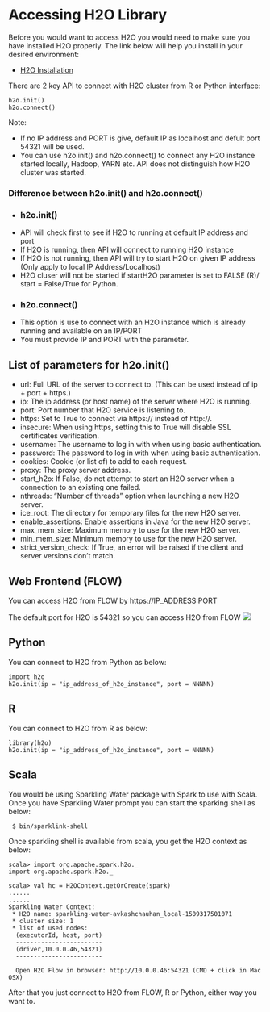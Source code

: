 # Accessing H2O Library #

Before you would want to access H2O you would need to make sure you have installed H2O properly. The link below will help you install in your desired environment:
 - [H2O Installation](https://github.com/Avkash/mldl/blob/master/orgs/h2o/guide/h2o_installation.md)

There are 2 key API to connect with H2O cluster from R or Python interface:
```
h2o.init()
h2o.connect()
```
Note: 
  - If no IP address and PORT is give, default IP as localhost and defult port 54321 will be used.
  - You can use h2o.init() and h2o.connect() to connect any H2O instance started locally, Hadoop, YARN etc. API does not distinguish how H2O cluster was started. 
 
### Difference between h2o.init() and h2o.connect() ###
 - ### h2o.init() ###
  - API will check first to see if H2O to running at default IP address and port
  - If H2O is running, then API will connect to running H2O instance
  - If H2O is not running, then API will try to start H2O on given IP address (Only apply to local IP Address/Localhost)
  - H2O cluser will not be started if startH2O parameter is set to FALSE (R)/ start = False/True for Python. 
 - ### h2o.connect() ###
  - This option is use to connect with an H2O instance which is already running and available on an IP/PORT
  - You must provide IP and PORT with the parameter.  

## List of parameters for h2o.init() ##
- url: Full URL of the server to connect to. (This can be used instead of ip + port + https.)
- ip: The ip address (or host name) of the server where H2O is running.
- port: Port number that H2O service is listening to.
- https: Set to True to connect via https:// instead of http://.
- insecure: When using https, setting this to True will disable SSL certificates verification.
- username: The username to log in with when using basic authentication.
- password: The password to log in with when using basic authentication.
- cookies: Cookie (or list of) to add to each request.
- proxy: The proxy server address.
- start_h2o: If False, do not attempt to start an H2O server when a connection to an existing one failed.
- nthreads: “Number of threads” option when launching a new H2O server.
- ice_root: The directory for temporary files for the new H2O server.
- enable_assertions: Enable assertions in Java for the new H2O server.
- max_mem_size: Maximum memory to use for the new H2O server.
- min_mem_size: Minimum memory to use for the new H2O server.
- strict_version_check: If True, an error will be raised if the client and server versions don’t match.

## Web Frontend (FLOW) ##
You can access H2O from FLOW by 
 https://IP_ADDRESS:PORT

The default port for H2O is 54321 so you can access H2O from FLOW 
![](https://github.com/Avkash/mldl/blob/master/images/flow-ui.png?raw=true)


## Python ##
You can connect to H2O from Python as below:
```
import h2o
h2o.init(ip = "ip_address_of_h2o_instance", port = NNNNN)
```


## R ##
You can connect to H2O from R as below:
```
library(h2o)
h2o.init(ip = "ip_address_of_h2o_instance", port = NNNNN)
```

## Scala ## 
You would be using Sparkling Water package with Spark to use with Scala. Once you have Sparkling Water prompt you can start the sparking shell as below:
```
 $ bin/sparklink-shell
```
Once sparkling shell is available from scala, you get the H2O context as below:
```
scala> import org.apache.spark.h2o._
import org.apache.spark.h2o._

scala> val hc = H2OContext.getOrCreate(spark)
......
......
Sparkling Water Context:
 * H2O name: sparkling-water-avkashchauhan_local-1509317501071
 * cluster size: 1
 * list of used nodes:
  (executorId, host, port)
  ------------------------
  (driver,10.0.0.46,54321)
  ------------------------

  Open H2O Flow in browser: http://10.0.0.46:54321 (CMD + click in Mac OSX)
```
After that you just connect to H2O from FLOW, R or Python, either way you want to. 
